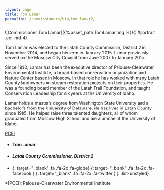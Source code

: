 ```yaml
---
layout: page
title: Tom Lamar
permalink: /commissioners/bio/tom_lamar2/
---
```


![Commissioner Tom Lamar]({% asset_path TomLamar.png %}){: #portrait .col-md-4}

Tom Lamar was elected to the Latah County Commission, District 2 in November 2014, and began his term in January 2015. Lamar previously served on the Moscow City Council from June 2007 to January 2015.

Since 1990, Lamar has been the executive director of Palouse-Clearwater Environmental Institute, a broad-based conservation organization and Nature Center based in Moscow. In that role he has worked with many Latah County landowners on stream restoration projects on their properties. He was a founding board member of the Latah Trail Foundation, and taught Conservation Leadership for six years at the University of Idaho.

Lamar holds a master’s degree from Washington State University and a bachelor’s from the University of Delaware. He has lived in Latah County since 1985. He helped raise three talented daughters, all of whom graduated from Moscow High School and are alumnae of the University of Idaho.

[PCEI](www.pcei.org)

- #### Tom Lamar ####
- ##### Latah County Commissioner, District 2 #####
- [](http://tomlamar.org){: target="_blank" .fa .fa-2x .fa-globe} [](https://www.facebook.com/tomlamar.org){: target="_blank" .fa .fa-2x .fa-facebook } [](https://twitter.com/lamartom){: target="_blank" .fa .fa-2x .fa-twitter }
{: .list-unstyled}

*[PCEI]: Palouse-Clearwater Environmental Institute
